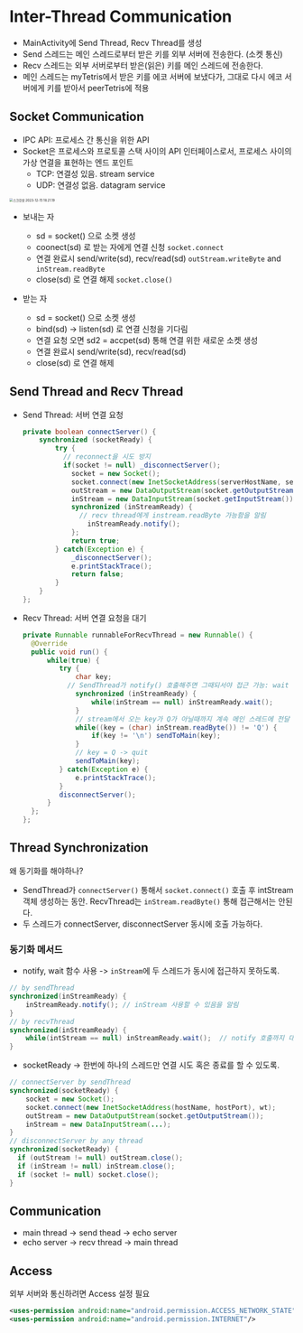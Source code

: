 # Inter-Thread Communication

- MainActivity에 Send Thread, Recv Thread를 생성
- Send 스레드는 메인 스레드로부터 받은 키를 외부 서버에 전송한다. (소켓 통신)
- Recv 스레드는 외부 서버로부터 받은(읽은) 키를 메인 스레드에 전송한다.
- 메인 스레드는 myTetris에서 받은 키를 에코 서버에 보냈다가, 그대로 다시 에코 서버에게 키를 받아서 peerTetris에 적용

## Socket Communication

- IPC API: 프로세스 간 통신을 위한 API
- Socket은 프로세스와 프로토콜 스택 사이의 API 인터페이스로서, 프로세스 사이의 가상 연결을 표현하는 엔드 포인트
  - TCP: 연결성 있음. stream service
  - UDP: 연결성 없음. datagram service

<img src="/Users/gongsona/Library/Application Support/typora-user-images/스크린샷 2023-12-15 18.21.19.png" alt="스크린샷 2023-12-15 18.21.19" style="zoom:40%;" />

- 보내는 자

  - sd = socket() 으로 소켓 생성
  - coonect(sd) 로 받는 자에게 연결 신청 `socket.connect`
  - 연결 완료시 send/write(sd), recv/read(sd) `outStream.writeByte` and `inStream.readByte`
  - close(sd) 로 연결 해제 `socket.close()`

- 받는 자
  - sd = socket() 으로 소켓 생성
  - bind(sd) -> listen(sd) 로 연결 신청을 기다림
  - 연결 요청 오면 sd2 = accpet(sd) 통해 연결 위한 새로운 소켓 생성
  - 연결 완료시 send/write(sd), recv/read(sd)
  - close(sd) 로 연결 해제

## Send Thread and Recv Thread

- Send Thread: 서버 연결 요청

  ```java
  private boolean connectServer() {
      synchronized (socketReady) {
          try {
           	// reconnect을 시도 방지
            if(socket != null) _disconnectServer();
              socket = new Socket();
              socket.connect(new InetSocketAddress(serverHostName, serverPortNumber), maxWaitingTime);
              outStream = new DataOutputStream(socket.getOutputStream()); // by send thread
              inStream = new DataInputStream(socket.getInputStream()); // by recv thread
              synchronized (inStreamReady) {
                // recv thread에게 instream.readByte 가능함을 알림
                  inStreamReady.notify();
              };
              return true;
          } catch(Exception e) {
              _disconnectServer();
              e.printStackTrace();
              return false;
          }
      }
  };
  ```

- Recv Thread: 서버 연결 요청을 대기

  ```java
  private Runnable runnableForRecvThread = new Runnable() {
    @Override
    public void run() {
        while(true) {
           try {
               char key;
             // SendThread가 notify() 호출해주면 그때되서야 접근 가능: wait
               synchronized (inStreamReady) {
                   while(inStream == null) inStreamReady.wait();
               }
               // stream에서 오는 key가 Q가 아닐때까지 계속 메인 스레드에 전달
               while((key = (char) inStream.readByte()) != 'Q') {
                   if(key != '\n') sendToMain(key);
               }
               // key = Q -> quit
               sendToMain(key);
           } catch(Exception e) {
               e.printStackTrace();
           }
           disconnectServer();
        }
    };
  };
  ```

## Thread Synchronization

왜 동기화를 해야하나?

- SendThread가 `connectServer()` 통해서 `socket.connect()` 호출 후 intStream 객체 생성하는 동안. RecvThread는 `inStream.readByte()` 통해 접근해서는 안된다.
- 두 스레드가 connectServer, disconnectServer 동시에 호출 가능하다.

### 동기화 메서드

- notify, wait 함수 사용 -> `inStream`에 두 스레드가 동시에 접근하지 못하도록.

```java
// by sendThread
synchronized(inStreamReady) {
	inStreamReady.notify(); // inStream 사용할 수 있음을 알림
}
// by recvThread
synchronized(inStreamReady) {
	while(intStream == null) inStreamReady.wait();  // notify 호출까지 대기
}
```

- socketReady -> 한번에 하나의 스레드만 연결 시도 혹은 종료를 할 수 있도록.

```java
// connectServer by sendThread
synchronized(socketReady) {
	socket = new Socket();
	socket.connect(new InetSocketAddress(hostName, hostPort), wt);
	outStream = new DataOutputStream(socket.getOutputStream());
	inStream = new DataInputStream(...);
}
// disconnectServer by any thread
synchronized(socketReady) {
  if (outStream != null) outStream.close();
  if (inStream != null) inStream.close();
  if (socket != null) socket.close();
}
```

## Communication

- main thread -> send thead -> echo server
- echo server -> recv thread -> main thread

## Access

외부 서버와 통신하려면 Access 설정 필요

```xml
<uses-permission android:name="android.permission.ACCESS_NETWORK_STATE"/>
<uses-permission android:name="android.permission.INTERNET"/>
```
